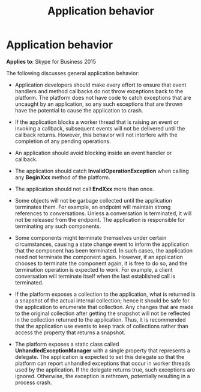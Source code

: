 ﻿---
title: Application behavior
description: Discusses application behavior to ensure that event handlers and method callbacks do not throw exceptions back to the platform.
TOCTitle: Application behavior
ms:assetid: eecd7cfa-21a2-4b86-ae1d-66a6324d3f26
ms:mtpsurl: https://msdn.microsoft.com/library/Dn466077(v=office.16)
ms:contentKeyID: 65240015
ms.date: 07/27/2015
mtps_version: v=office.16
---

# Application behavior

**Applies to**: Skype for Business 2015

The following discusses general application behavior:

- Application developers should make every effort to ensure that event handlers and method callbacks do not throw exceptions back to the platform. The platform does not have code to catch exceptions that are uncaught by an application, so any such exceptions that are thrown have the potential to cause the application to crash.

- If the application blocks a worker thread that is raising an event or invoking a callback, subsequent events will not be delivered until the callback returns. However, this behavior will not interfere with the completion of any pending operations.

- An application should avoid blocking inside an event handler or callback.

- The application should catch **InvalidOperationException** when calling any **BeginXxx** method of the platform.

- The application should not call **EndXxx** more than once.

- Some objects will not be garbage collected until the application terminates them. For example, an endpoint will maintain strong references to conversations. Unless a conversation is terminated, it will not be released from the endpoint. The application is responsible for terminating any such components.

- Some components might terminate themselves under certain circumstances, causing a state change event to inform the application that the component has been terminated. In such cases, the application need not terminate the component again. However, if an application chooses to terminate the component again, it is free to do so, and the termination operation is expected to work. For example, a client conversation will terminate itself when the last established call is terminated.

- If the platform exposes a collection to the application, what is returned is a snapshot of the actual internal collection; hence it should be safe for the application to enumerate that collection. Any changes that are made to the original collection after getting the snapshot will not be reflected in the collection returned to the application. Thus, it is recommended that the application use events to keep track of collections rather than access the property that returns a snapshot.

- The platform exposes a static class called **UnhandledExceptionManager** with a single property that represents a delegate. The application is expected to set this delegate so that the platform can report unhandled exceptions that occur in worker threads used by the application. If the delegate returns true, such exceptions are ignored. Otherwise, the exception is rethrown, potentially resulting in a process crash.
